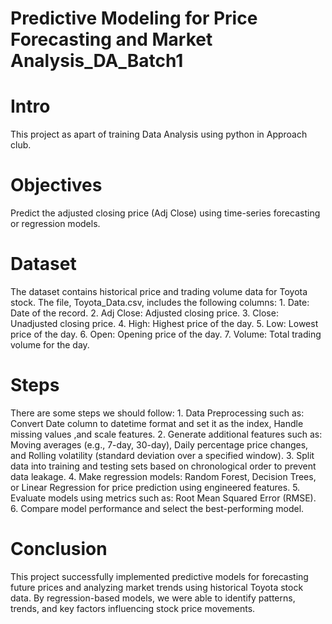 # Predictive Modeling for Price Forecasting and Market Analysis_DA_Batch1

# Intro
This project as apart of training Data Analysis using python in Approach club.

# Objectives
Predict the adjusted closing price (Adj Close) using time-series forecasting or regression models.

# Dataset
The dataset contains historical price and trading volume data for Toyota stock. The file, Toyota_Data.csv, includes the following columns:
	1.	Date: Date of the record.
	2.	Adj Close: Adjusted closing price.
	3.	Close: Unadjusted closing price.
	4.	High: Highest price of the day.
	5.	Low: Lowest price of the day.
	6.	Open: Opening price of the day.
	7.	Volume: Total trading volume for the day.

# Steps
There are some steps we should follow:
	1.	Data Preprocessing such as: Convert Date column to datetime format and set it as the index, Handle missing values ,and scale features.
	2.	Generate additional features such as: Moving averages (e.g., 7-day, 30-day), Daily percentage price changes, and Rolling volatility (standard deviation over a specified window).
	3.	Split data into training and testing sets based on chronological order to prevent data leakage.
	4.	Make regression models: Random Forest, Decision Trees, or Linear Regression for price prediction using engineered features.
	5.	Evaluate models using metrics such as: Root Mean Squared Error (RMSE).
	6.	Compare model performance and select the best-performing model.


# Conclusion

This project successfully implemented predictive models for forecasting future prices and analyzing market trends using historical Toyota stock data. By regression-based models, we were able to identify patterns, trends, and key factors influencing stock price movements.

